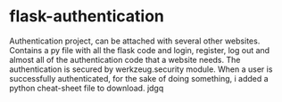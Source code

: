 # flask-authentication
Authentication project, can be attached with several other websites.
Contains a py file with all the flask code and login, register, log out and almost all of the authentication code that a website needs. The authentication is secured by werkzeug.security module. 
When a user is successfully authenticated, for the sake of doing something, i added a python cheat-sheet file to download. 
jdgq
